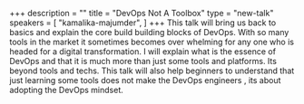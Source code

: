 +++
description = ""
title = "DevOps Not A Toolbox"
type = "new-talk"
speakers = [
        "kamalika-majumder",
]
+++
This talk will bring us back to basics and explain the core build building blocks of DevOps. With so many tools in the market it sometimes becomes over whelming for any one who is headed for a digital transformation. I will explain what is the essence of DevOps and that it is much more than just some tools and platforms. Its beyond tools and techs.
This talk will also help beginners to understand that just learning some tools does not make the DevOps engineers , its about adopting the DevOps mindset.